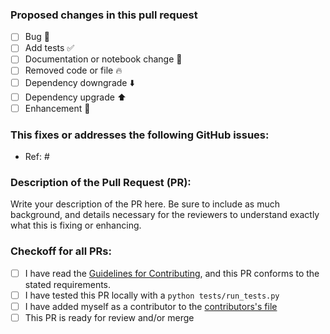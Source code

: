 ### Proposed changes in this pull request

- [ ] Bug :bug:
- [ ] Add tests :white_check_mark:
- [ ] Documentation or notebook change :memo:
- [ ] Removed code or file :fire:
- [ ] Dependency downgrade :arrow_down:
- [ ] Dependency upgrade :arrow_up:
- [ ] Enhancement :art:

### This fixes or addresses the following GitHub issues:

- Ref: #

### Description of the Pull Request (PR):

Write your description of the PR here. Be sure to include as much background,
and details necessary for the reviewers to understand exactly what this is
fixing or enhancing.


### Checkoff for all PRs:

- [ ] I have read the [Guidelines for Contributing](https://github.com/gem-pasteur/macsyfinder/blob/master/CONTRIBUTING.md), and this PR conforms to the stated requirements.
- [ ] I have tested this PR locally with a `python tests/run_tests.py`
- [ ] I have added myself as a contributor to the [contributors's file](https://github.com/gem-pasteur/macsyfinder/blob/master/CONTRIBUTORS.md)
- [ ] This PR is ready for review and/or merge
